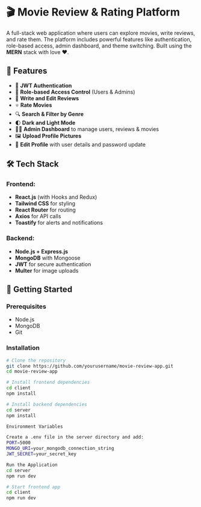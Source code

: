 # 🎬 Movie Review & Rating Platform

A full-stack web application where users can explore movies, write reviews, and rate them. The platform includes powerful features like authentication, role-based access, admin dashboard, and theme switching. Built using the **MERN** stack with love ❤️.

## 🌟 Features

- 🔐 **JWT Authentication**
- 👥 **Role-based Access Control** (Users & Admins)
- 📝 **Write and Edit Reviews**
- ⭐ **Rate Movies**
- 🔍 **Search & Filter by Genre**
- 🌓 **Dark and Light Mode**
- 🧑‍💼 **Admin Dashboard** to manage users, reviews & movies
- 🖼️ **Upload Profile Pictures**
- 🧾 **Edit Profile** with user details and password update

## 🛠️ Tech Stack

### Frontend:
- **React.js** (with Hooks and Redux)
- **Tailwind CSS** for styling
- **React Router** for routing
- **Axios** for API calls
- **Toastify** for alerts and notifications

### Backend:
- **Node.js + Express.js**
- **MongoDB** with Mongoose
- **JWT** for secure authentication
- **Multer** for image uploads

## 🚀 Getting Started

### Prerequisites

- Node.js
- MongoDB
- Git

### Installation

```bash
# Clone the repository
git clone https://github.com/yourusername/movie-review-app.git
cd movie-review-app

# Install frontend dependencies
cd client
npm install

# Install backend dependencies
cd server
npm install

Environment Variables

Create a .env file in the server directory and add:
PORT=5000
MONGO_URI=your_mongodb_connection_string
JWT_SECRET=your_secret_key

Run the Application
cd server
npm run dev

# Start frontend app
cd client
npm run dev

